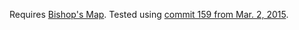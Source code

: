 Requires [Bishop's Map](http://github.com/rabdill/bishops_map). Tested using [commit 159 from Mar. 2, 2015](https://github.com/rabdill/bishops_map/commits/master).
